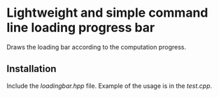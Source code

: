 # Lightweight and simple command line loading progress bar 

Draws the loading bar according to the computation progress.

## Installation 
Include the *loadingbar.hpp* file. Example of the usage is in the *test.cpp*. 


